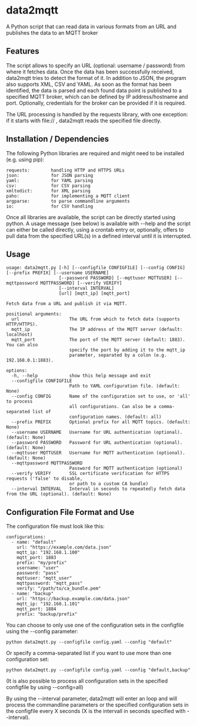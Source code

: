# data2mqtt
A Python script that can read data in various formats from an URL and publishes the data to an MQTT broker

## Features

The script allows to specify an URL (optional: username / password) from where it fetches data. Once the data has been successfully received, data2mqtt tries to detect the format of it. In addition to JSON, the program also supports XML, CSV and YAML. As soon as the format has been identified, the data is parsed and each found data point is published to a specified MQTT broker, which can be defined by IP address/hostname and port. Optionally, credentials for the broker can be provided if it is required. 

The URL processing is handled by the requests library, with one exception: if it starts with file:// , data2mqtt reads the specified file directly. 

## Installation / Dependencies

The following Python libraries are required and might need to be installed (e.g. using pip):

    requests:        handling HTTP and HTTPS URLs
    json:            for JSON parsing
    yaml:            for YAML parsing
    csv:             for CSV parsing
    xmltodict:       for XML parsing
    paho:            for implementing a MQTT client
    argparse:        to parse commandline arguments
    io:              for CSV handling 

Once all libraries are available, the script can be directly started using python. A usage message (see below) is available with --help and the script can either be called directly, using a crontab entry or, optionally, offers to pull data from the specified URL(s) in a defined interval until it is interrupted.

## Usage

    usage: data2mqtt.py [-h] [--configfile CONFIGFILE] [--config CONFIG] [--prefix PREFIX] [--username USERNAME]
                        [--password PASSWORD] [--mqttuser MQTTUSER] [--mqttpassword MQTTPASSWORD] [--verify VERIFY]
                        [--interval INTERVAL]
                        [url] [mqtt_ip] [mqtt_port]
    
    Fetch data from a URL and publish it via MQTT.
    
    positional arguments:
      url                   The URL from which to fetch data (supports HTTP/HTTPS). 
      mqtt_ip               The IP address of the MQTT server (default: localhost)
      mqtt_port             The port of the MQTT server (default: 1883). You can also 
                            specify the port by adding it to the mqtt_ip 
                            parameter, separated by a colon (e.g. 192.168.0.1:1883).
    
    options:
      -h, --help            show this help message and exit
      --configfile CONFIGFILE
                            Path to YAML configuration file. (default: None)
      --config CONFIG       Name of the configuration set to use, or 'all' to process 
                            all configurations. Can also be a comma-separated list of 
                            configuration names. (default: all)
      --prefix PREFIX       Optional prefix for all MQTT topics. (default: None)
      --username USERNAME   Username for URL authentication (optional). (default: None)
      --password PASSWORD   Password for URL authentication (optional). (default: None)
      --mqttuser MQTTUSER   Username for MQTT authentication (optional). (default: None)
      --mqttpassword MQTTPASSWORD
                            Password for MQTT authentication (optional)
      --verify VERIFY       SSL certificate verification for HTTPS requests ('false' to disable,
                            or path to a custom CA bundle) 
      --interval INTERVAL   Interval in seconds to repeatedly fetch data from the URL (optional). (default: None)


## Configuration File Format and Use

The configuration file must look like this:

    configurations:
      - name: "default"
        url: "https://example.com/data.json"
        mqtt_ip: "192.168.1.100"
        mqtt_port: 1883
        prefix: "my/prefix"
        username: "user"
        password: "pass"
        mqttuser: "mqtt_user"
        mqttpassword: "mqtt_pass"
        verify: "/path/to/ca_bundle.pem"
      - name: "backup"
        url: "https://backup.example.com/data.json"
        mqtt_ip: "192.168.1.101"
        mqtt_port: 1884
        prefix: "backup/prefix"

You can choose to only use one of the configuration sets in the configfile using the --config parameter:

    python data2mqtt.py --configfile config.yaml --config "default"

Or specify a comma-separated list if you want to use more than one configuration set:

    python data2mqtt.py --configfile config.yaml --config "default,backup"

(It is also possible to process all configuration sets in the specified configfile by using --config=all)

By using the --interval parameter, data2mqtt will enter an loop and will process the commandline parameters or the specified configuration sets in the configfile every X seconds (X is the intervall in seconds specified with --interval).

